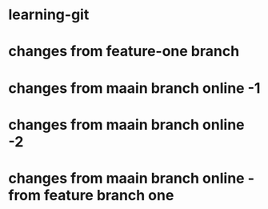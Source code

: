 # learning-git
# changes from feature-one branch
# changes from maain branch online -1
# changes from maain branch online -2
# changes from maain branch online - from feature branch one
